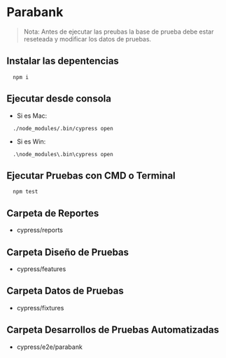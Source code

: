 # Parabank
  > Nota: Antes de ejecutar las preubas la base de prueba debe estar reseteada y modificar los datos de pruebas.

## Instalar las depentencias
```
  npm i
```

## Ejecutar desde consola
- Si es Mac:  
```
  ./node_modules/.bin/cypress open
```

- Si es Win: 
```
  .\node_modules\.bin\cypress open
```
  
## Ejecutar Pruebas con CMD o Terminal
```
  npm test
```
## Carpeta de Reportes
  - cypress/reports

## Carpeta Diseño de Pruebas
  - cypress/features

## Carpeta Datos de Pruebas
  - cypress/fixtures

## Carpeta Desarrollos de Pruebas Automatizadas
  - cypress/e2e/parabank        